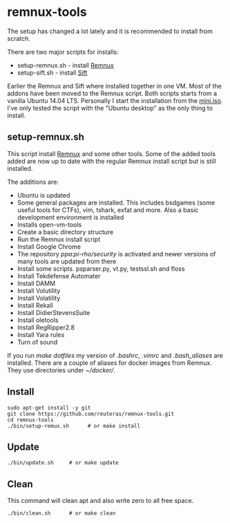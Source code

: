 # remnux-tools

The setup has changed a lot lately and it is recommended to install from scratch.

There are two major scripts for installs:

* setup-remnux.sh - install [Remnux](https://remnux.org)
* setup-sift.sh - install [Sift](https://github.com/sans-dfir/sift-bootstrap)

Earlier the Remnux and Sift where installed together in one VM. Most of the addons have been moved to the Remnux script. Both scripts starts from a vanilla Ubuntu 14.04 LTS. Personally I start the installation from the [mini.iso](http://archive.ubuntu.com/ubuntu/dists/trusty-updates/main/installer-amd64/current/images/netboot/mini.iso). I've only tested the script with the "Ubuntu desktop" as the only thing to install.

## setup-remnux.sh

This script install [Remnux](https://remnux.org) and some other tools. Some of the added tools added are now up to date with the regular Remnux install script but is still installed.

The additions are:
* Ubuntu is updated
* Some general packages are installed. This includes bsdgames (some useful tools for CTFs), vim, tshark, exfat and more. Also a basic development environment is installed
* Installs open-vm-tools
* Create a basic directory structure
* Run the Remnux install script
* Install Google Chrome
* The repository _ppa:pi-rho/security_ is activated and newer versions of many tools are updated from there
* Install some scripts. psparser.py, vt.py, testssl.sh and floss
* Install Tekdefense Automater
* Install DAMM
* Install Volutility
* Install Volatility
* Install Rekall
* Install DidierStevensSuite
* Install oletools
* Install RegRipper2.8
* Install Yara rules
* Turn of sound

If you run *make dotfiles* my version of _.bashrc_, _.vimrc_ and _.bash_aliases_  are installed. There are a couple of aliases for docker images from Remnux. They use directories under _~/docker/<tool name>_.

## Install

    sudo apt-get install -y git
    git clone https://github.com/reuteras/remnux-tools.git
    cd remnux-tools
    ./bin/setup-remux.sh      # or make install

## Update

    ./bin/update.sh     # or make update

## Clean

This command will clean apt and also write zero to all free space.

    ./bin/clean.sh      # or make clean


